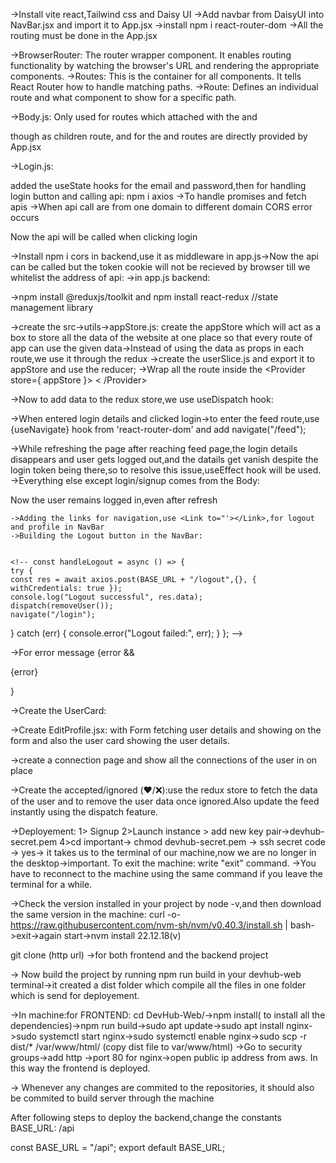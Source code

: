 ->Install vite react,Tailwind css and Daisy UI
->Add navbar from DaisyUI into NavBar.jsx and import it to App.jsx
->install npm i react-router-dom
->All the routing must be done in the App.jsx

->BrowserRouter: The router wrapper component. It enables routing functionality by watching the browser's URL and rendering the appropriate components.
->Routes: This is the container for all <Route /> components. It tells React Router how to handle matching paths.
->Route: Defines an individual route and what component to show for a specific path.

->Body.js: Only used for routes which attached with the <NavBar> and <Footer> though <Outlet/> as children route, and for the <Login> and <SignUp> routes are directly provided by App.jsx

->Login.js: 

added the useState hooks for the email and password,then for handling login button and calling api: npm i axios ->To handle promises and fetch apis
->When api call are from one domain to different domain CORS error occurs
<!-- const handleLogin= async ()=>{
  try{
const res = await axios.post(
  "http://localhost:7777/login",{     //this is to know the backend web addredd
    emailId,
    password,
  },
  {
    withCredentials: true,  //to allow token creation while login in cookie
  }
);
}catch(err){
    console.error("Login failed:", err);
   
  }
} returns the req.user data -->
<!-- <button className="btn btn-primary" onClick={handleLogin}>Login</button> -->Now the api will be called when clicking login
->Install npm i cors in backend,use it as middleware in app.js->Now the api can be called but the token cookie will not be recieved by browser till we whitelist the address of api:
    ->in app.js backend:
    <!-- app.use(cors({
    origin:"http://localhost:5173", adding frontend
    credentials:true, //allow cookies to be sent with requests
})); -->

->npm install @reduxjs/toolkit and npm install react-redux   //state management library

->create the src->utils->appStore.js: create the appStore which will act as a box to store all the data of the website at one place so that every route of app can use the given data->Instead of using the data as props in each route,we use it through the redux
->create the userSlice.js and export it to appStore and use the reducer;
->Wrap all the route inside the <Provider store={ appStore }> < /Provider>

->Now to add data to the redux store,we use useDispatch hook:
<!-- import { addUser } from '../utils/userSlice.js'; -->
<!-- dispatch(addUser(res.data)) -->
->When entered login details and clicked login->to enter the feed route,use {useNavigate} hook from 'react-router-dom' and add navigate("/feed");

->While refreshing the page after reaching feed page,the login details disappears and user gets logged out,and the datails get vanish despite the login token being there,so to resolve this issue,useEffect hook will be used.
->Everything else except login/signup comes from the Body:
<!-- const dispatch = useDispatch(); //to upload the data to redux store
  const fetchUser = async () =>{
    try{
    const user= await axios.get(BASE_URL + "/profile/view",{
      withCredentials:true, //for cors and token cookies
    });
    dispatch(addUser(user.data));
  } catch (err){
    console.error("Error fetching user:", err);
  }
    }
    useEffect(()=>{
      fetchUser();
    },[]) --> Now the user remains logged in,even after refresh

    ->Adding the links for navigation,use <Link to="'></Link>,for logout and profile in NavBar
    ->Building the Logout button in the NavBar:


    <!-- const handleLogout = async () => {
    try {
    const res = await axios.post(BASE_URL + "/logout",{}, { withCredentials: true });
    console.log("Logout successful", res.data);
    dispatch(removeUser());
    navigate("/login");
  } catch (err) {
    console.error("Logout failed:", err);
  }
}; -->

  ->For error message           {error && <p className="text-red-500 text-sm mb-2 text-center">{error}</p>}

  ->Create the UserCard:
  <!-- const UserCard = ({ user, onLike, onPass }) => {
  if (!user) return null;
  const {
    firstName = "",
    lastName = "",
    age,
    gender,
    about = "No bio provided",
    photoUrl,
  } = user;

return(

); -->
->Create EditProfile.jsx: with Form fetching user details and showing on the form and also the user card showing the user details.

->create a connection page and show all the connections of the user in on place

->Create the accepted/ignored  (❤️/❌):use the redux store to fetch the data of the user and to remove the user data once ignored.Also update the feed instantly using the dispatch feature.




















->Deployement: 1> Signup 2>Launch instance > add new key pair->devhub-secret.pem 4>cd important-> chmod devhub-secret.pem -> ssh secret code -> yes-> it takes us to the terminal of our machine,now we are no longer in the desktop->important.  To exit the machine: write "exit" command.
->You have to reconnect to the machine using the same command if you leave the terminal for a while.

->Check the version installed in your project by node -v,and then download the same version in the machine:
curl -o- https://raw.githubusercontent.com/nvm-sh/nvm/v0.40.3/install.sh | bash->exit->again start->nvm install 22.12.18(v)

git clone (http url) ->for both frontend and the backend project

-> Now build the project by running npm run build in your devhub-web terminal->it created a dist folder which compile all the files in one folder which is send for deployement.

->In machine:for FRONTEND:  cd DevHub-Web/->npm install( to install all the dependencies)->npm run build->sudo apt update->sudo apt install nginx->sudo systemctl start nginx->sudo systemctl enable  nginx->sudo scp -r dist/* /var/www/html/ (copy dist file to var/www/html) 
->Go to security groups->add http ->port 80 for nginx->open public ip address from aws.
In this way the frontend is deployed.

-> Whenever any changes are commited to the repositories, it should also be commited to build server through the machine

After following steps to deploy the backend,change the constants BASE_URL: /api


const BASE_URL = "/api";
export default BASE_URL;
 